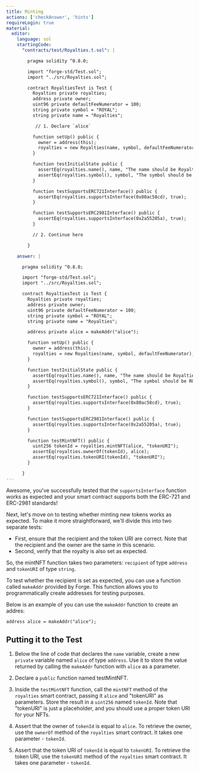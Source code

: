 ```yaml
---
title: Minting
actions: ['checkAnswer', 'hints']
requireLogin: true
material:
  editor:
    language: sol
    startingCode:
      "contracts/test/Royalties.t.sol": |

        pragma solidity ^0.8.0;

        import "forge-std/Test.sol";
        import "../src/Royalties.sol";

        contract RoyaltiesTest is Test {
          Royalties private royalties;
          address private owner;
          uint96 private defaultFeeNumerator = 100;
          string private symbol = "ROYAL";
          string private name = "Royalties";

           // 1. Declare `alice`

          function setUp() public {
            owner = address(this);
            royalties = new Royalties(name, symbol, defaultFeeNumerator);
          }

          function testInitialState public {
            assertEq(royalties.name(), name, "The name should be Royalties");
            assertEq(royalties.symbol(), symbol, "The symbol should be ROYAL");
          }

          function testSupportsERC721Interface() public {
            assertEq(royalties.supportsInterface(0x80ac58cd), true);
          }

          function testSupportsERC2981Interface() public {
            assertEq(royalties.supportsInterface(0x2a55205a), true);
          }

          // 2. Continue here

        }

    answer: |

      pragma solidity ^0.8.0;

      import "forge-std/Test.sol";
      import "../src/Royalties.sol";

      contract RoyaltiesTest is Test {
        Royalties private royalties;
        address private owner;
        uint96 private defaultFeeNumerator = 100;
        string private symbol = "ROYAL";
        string private name = "Royalties";

        address private alice = makeAddr("alice");

        function setUp() public {
          owner = address(this);
          royalties = new Royalties(name, symbol, defaultFeeNumerator);
        }

        function testInitialState public {
          assertEq(royalties.name(), name, "The name should be Royalties");
          assertEq(royalties.symbol(), symbol, "The symbol should be ROYAL");
        }

        function testSupportsERC721Interface() public {
          assertEq(royalties.supportsInterface(0x80ac58cd), true);
        }

        function testSupportsERC2981Interface() public {
          assertEq(royalties.supportsInterface(0x2a55205a), true);
        }

        function testMintNFT() public {
          uint256 tokenId = royalties.mintNFT(alice, "tokenURI");
          assertEq(royalties.ownerOf(tokenId), alice);
          assertEq(royalties.tokenURI(tokenId), "tokenURI");
        }

      }
---
```


Awesome, you've successfully tested that the `supportsInterface` function works as expected and your smart contract supports both the ERC-721 and ERC-2981 standards!

Next, let's move on to testing whether minting new tokens works as expected. To make it more straightforward, we'll divide this into two separate tests:

- First, ensure that the recipient and the token URI are correct. Note that the recipient and the owner are the same in this scenario.
- Second, verify that the royalty is also set as expected.


So, the mintNFT function takes two parameters: `recipient` of type `address` and `tokenURI` of type `string`.

To test whether the recipient is set as expected, you can use a function called `makeAddr` provided by Forge. This function allows you to programmatically create addresses for testing purposes.

Below is an example of you can use the `makeAddr` function to create an addres:

```sol
address alice = makeAddr("alice");
```

## Putting it to the Test

1. Below the line of code that declares the `name` variable, create a new `private` variable named `alice` of type `address`. Use it to store the value returned by calling the `makeAddr` function with `alice` as a parameter.

2. Declare a `public` function named testMintNFT.

2. Inside the `testMintNFT` function, call the `mintNFT` method of the `royalties` smart contract, passing it `alice` and "tokenURI" as parameters. Store the result in a `uint256` named `tokenId`. Note that "tokenURI" is just a placeholder, and you should use a proper token URI for your NFTs.

3. Assert that the owner of `tokenId` is equal to `alice`. To retrieve the owner, use the `ownerOf` method of the `royalties` smart contract. It takes one parameter - `tokenId`.

4. Assert that the token URI of `tokenId` is equal to `tokenURI`. To retrieve the token URI, use the `tokenURI` method of the `royalties` smart contract. It takes one parameter - `tokenId`.
